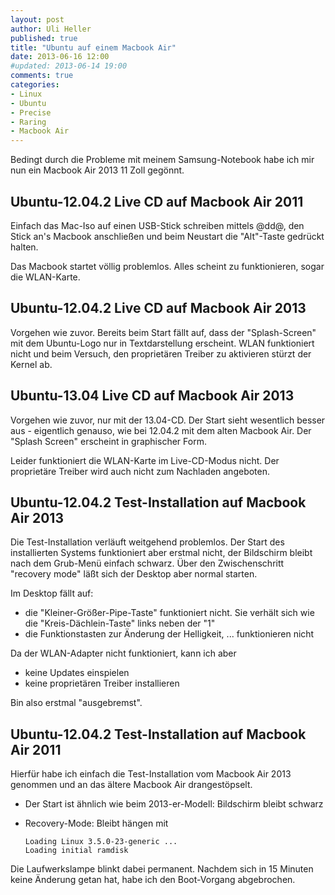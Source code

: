 ```yaml
---
layout: post
author: Uli Heller
published: true
title: "Ubuntu auf einem Macbook Air"
date: 2013-06-16 12:00
#updated: 2013-06-14 19:00
comments: true
categories: 
- Linux
- Ubuntu
- Precise
- Raring
- Macbook Air
---
```


Bedingt durch die Probleme mit meinem Samsung-Notebook habe ich
mir nun ein Macbook Air 2013 11 Zoll gegönnt.

<!-- more -->

## Ubuntu-12.04.2 Live CD auf Macbook Air 2011

Einfach das Mac-Iso auf einen USB-Stick schreiben mittels @dd@,
den Stick an's Macbook anschließen und beim Neustart die "Alt"-Taste
gedrückt halten.

Das Macbook startet völlig problemlos. Alles scheint zu funktionieren,
sogar die WLAN-Karte.

## Ubuntu-12.04.2 Live CD auf Macbook Air 2013

Vorgehen wie zuvor. Bereits beim Start fällt auf, dass der "Splash-Screen"
mit dem Ubuntu-Logo nur in Textdarstellung erscheint. WLAN funktioniert
nicht und beim Versuch, den proprietären Treiber zu aktivieren stürzt der
Kernel ab.

## Ubuntu-13.04 Live CD auf Macbook Air 2013

Vorgehen wie zuvor, nur mit der 13.04-CD. Der Start sieht wesentlich besser
aus - eigentlich genauso, wie bei 12.04.2 mit dem alten Macbook Air. Der
"Splash Screen" erscheint in graphischer Form.

Leider funktioniert die WLAN-Karte im Live-CD-Modus nicht. Der proprietäre
Treiber wird auch nicht zum Nachladen angeboten.

## Ubuntu-12.04.2 Test-Installation auf Macbook Air 2013

Die Test-Installation verläuft weitgehend problemlos.
Der Start des installierten Systems funktioniert aber erstmal nicht, der
Bildschirm bleibt nach dem Grub-Menü einfach schwarz.
Über den Zwischenschritt "recovery mode" läßt sich der Desktop
aber normal starten.

Im Desktop fällt auf:

* die "Kleiner-Größer-Pipe-Taste" funktioniert nicht. Sie verhält
  sich wie die "Kreis-Dächlein-Taste" links neben der "1"
* die Funktionstasten zur Änderung der Helligkeit, ... funktionieren
  nicht

Da der WLAN-Adapter nicht funktioniert, kann ich aber

* keine Updates einspielen
* keine proprietären Treiber installieren

Bin also erstmal "ausgebremst".

## Ubuntu-12.04.2 Test-Installation auf Macbook Air 2011

Hierfür habe ich einfach die Test-Installation vom Macbook Air 2013
genommen und an das ältere Macbook Air drangestöpselt.

* Der Start ist ähnlich wie beim 2013-er-Modell: Bildschirm bleibt schwarz
* Recovery-Mode: Bleibt hängen mit

      Loading Linux 3.5.0-23-generic ...
      Loading initial ramdisk

Die Laufwerkslampe blinkt dabei permanent. Nachdem sich in 15 Minuten keine
Änderung getan hat, habe ich den Boot-Vorgang abgebrochen.
